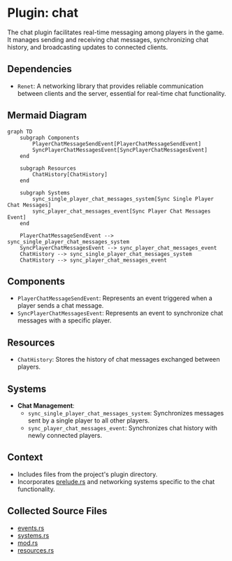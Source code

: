 # Plugin: chat

The chat plugin facilitates real-time messaging among players in the game. It manages sending and receiving chat messages, synchronizing chat history, and broadcasting updates to connected clients.

## Dependencies
- `Renet`: A networking library that provides reliable communication between clients and the server, essential for real-time chat functionality.

## Mermaid Diagram
```mermaid
graph TD
    subgraph Components
        PlayerChatMessageSendEvent[PlayerChatMessageSendEvent]
        SyncPlayerChatMessagesEvent[SyncPlayerChatMessagesEvent]
    end
    
    subgraph Resources
        ChatHistory[ChatHistory]
    end

    subgraph Systems
        sync_single_player_chat_messages_system[Sync Single Player Chat Messages]
        sync_player_chat_messages_event[Sync Player Chat Messages Event]
    end

    PlayerChatMessageSendEvent --> sync_single_player_chat_messages_system
    SyncPlayerChatMessagesEvent --> sync_player_chat_messages_event
    ChatHistory --> sync_single_player_chat_messages_system
    ChatHistory --> sync_player_chat_messages_event
```

## Components
- `PlayerChatMessageSendEvent`: Represents an event triggered when a player sends a chat message.
- `SyncPlayerChatMessagesEvent`: Represents an event to synchronize chat messages with a specific player.

## Resources
- `ChatHistory`: Stores the history of chat messages exchanged between players.

## Systems
- **Chat Management**:
  - `sync_single_player_chat_messages_system`: Synchronizes messages sent by a single player to all other players.
  - `sync_player_chat_messages_event`: Synchronizes chat history with newly connected players.

## Context
- Includes files from the project's plugin directory.
- Incorporates [prelude.rs](https://github.com/CuddlyBunion341/hello-bevy/blob/main/src/server/prelude.rs) and networking systems specific to the chat functionality.

## Collected Source Files
- [events.rs](https://github.com/CuddlyBunion341/hello-bevy/blob/main/src/server/chat/events.rs)
- [systems.rs](https://github.com/CuddlyBunion341/hello-bevy/blob/main/src/server/chat/systems.rs)
- [mod.rs](https://github.com/CuddlyBunion341/hello-bevy/blob/main/src/server/chat/mod.rs)
- [resources.rs](https://github.com/CuddlyBunion341/hello-bevy/blob/main/src/server/chat/resources.rs)
